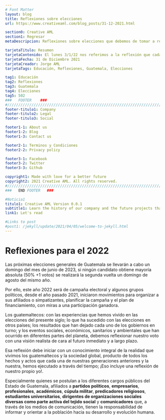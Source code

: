```yaml
---
# Font Matter
layout: blog
title: Reflexiones sobre elecciones 
url: https://www.creativeaml.com/blog_posts/31-12-2021.html

section0: Creative AML
section1: Regresar
metaDescripcion: Reflexiones sobre elecciones que debemos de tomar a realizarse en el año 2023.

tarjetaTitulo: Resumen
tarjetaContenido: El lunes 3/1/22 nos referimos a la reflexión que cada uno de los guatemaltecos debemos hacer de cara las elecciones generales a realizarse en el año 2023. Nuestra reflexión debe iniciar con reconocer la verdad científica que todos somos parte de la unidad del genoma humano
tarjetaFecha: 31 de Diciembre 2021
tarjetaCreador: Jorge AML
tarjetaTags: Educación, Reflexiones, Guatemala, Elecciones

tag1: Educación
tag2: Reflexiones
tag3: Guatemala
tag4: Elecciones
tag5: 502
###   FOOTER    ###
#//////////////////////////////////////////////////////////////////////////////
footer-titulo1: Company
footer-titulo2: Legal
footer-titulo3: Social

footer1-1: About us
footer1-2: Blog
footer1-3: Contact us

footer2-1: Terminos y Condiciones
footer2-2: Privacy policy

footer3-1: Facebook
footer3-2: Twitter
footer3-3: Github

copyright1: Made with love for a better future
copyright2: 2021 Creative AML. All rights reserved. 
#//////////////////////////////////////////////////////////////////////////////
###   END FOOTER   ###

#Noticia1
titulo1: Creative AML Version 0.0.1
subtitle1: Learn the history of our company and the future projects that we are working on. Many of this projects will be an open source and others for clients will be private, come and check what we have!
link1: Let's read

#Links to post
#post1: /jekyll/update/2021/04/05/welcome-to-jekyll.html
---
```

<h1>Reflexiones para el 2022</h1>
<p>Las próximas elecciones generales de Guatemala se llevarán a cabo un domingo del mes de junio de 2023, si ningún candidato obtiene mayoría absoluta (50% +1 votos) se realizará la segunda vuelta un domingo de agosto del mismo año.</p>
<p>Por ello, este año 2022 será de campaña electoral y algunos grupos políticos, desde el año pasado 2021, iniciaron movimientos para organizar a sus afiliados o simpatizantes, planificar la campaña y el plan de financiamiento, con miras a una participación ganadora.</p>
<p>Los guatemaltecos: con las experiencias que hemos vivido en las elecciones del presente siglo; lo que ha sucedido con las elecciones en otros países; los resultados que han dejado cada uno de los gobiernos en turno; y los eventos sociales, económicos, sanitarios y ambientales que han ocurrido en diferentes partes del planeta, debemos reflexionar nuestro voto con una visión realista de cara al futuro inmediato y a largo plazo.</p>
<p>Esa reflexión debe iniciar con un conocimiento integral de la realidad que vivimos los guatemaltecos y la sociedad global, producto de todos los hechos y actos que cada una de nuestras generaciones anteriores y la nuestra, hemos ejecutado a través del tiempo; ¡Eso incluye una reflexión de nuestro propio yo!.</p>
<p>Especialmente quienes se postulan a los diferentes cargos públicos del Estado de Guatemala, afiliados a <b>partidos políticos</b>, <b>empresarios</b>, <b>profesionales</b>, <b>académicos</b>, <b>cúpula militar</b>, <b>predicadores religiosos</b>, <b>estudiantes universitarios</b>, <b>dirigentes de organizaciones sociales diversas como parte activa del tejido social</b> y <b>comunicadores</b> que, a través de los medios de comunicación, tienen la responsabilidad de informar y orientar a la población hacia su desarrollo y evolución humana.    </p>